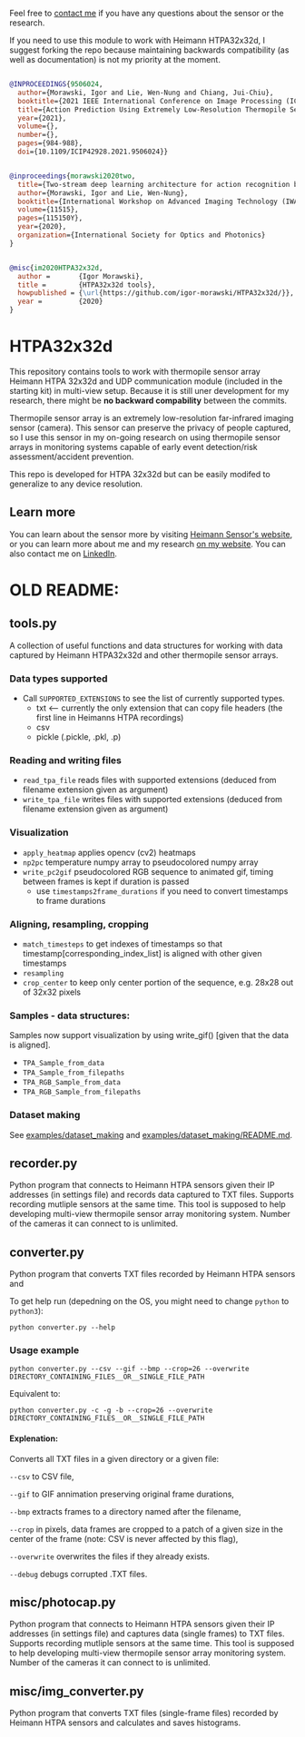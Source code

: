 Feel free to [contact me](https://www.linkedin.com/in/igor-morawski/) if you have any questions about the sensor or the research.

If you need to use this module to work with Heimann HTPA32x32d, I suggest forking the repo because maintaining backwards compatibility (as well as documentation) is not my priority at the moment. 


```BibTeX

@INPROCEEDINGS{9506024,
  author={Morawski, Igor and Lie, Wen-Nung and Chiang, Jui-Chiu},
  booktitle={2021 IEEE International Conference on Image Processing (ICIP)}, 
  title={Action Prediction Using Extremely Low-Resolution Thermopile Sensor Array For Elderly Monitoring}, 
  year={2021},
  volume={},
  number={},
  pages={984-988},
  doi={10.1109/ICIP42928.2021.9506024}}


@inproceedings{morawski2020two,
  title={Two-stream deep learning architecture for action recognition by using extremely low-resolution infrared thermopile arrays},
  author={Morawski, Igor and Lie, Wen-Nung},
  booktitle={International Workshop on Advanced Imaging Technology (IWAIT) 2020},
  volume={11515},
  pages={115150Y},
  year={2020},
  organization={International Society for Optics and Photonics}
}


@misc{im2020HTPA32x32d,
  author =       {Igor Morawski},
  title =        {HTPA32x32d tools},
  howpublished = {\url{https://github.com/igor-morawski/HTPA32x32d/}},
  year =         {2020}
}
```

# HTPA32x32d 

This repository contains tools to work with thermopile sensor array Heimann HTPA 32x32d and UDP communication module (included in the starting kit) in multi-view setup. Because it is still uner development for my research, there might be **no backward compability** between the commits.

Thermopile sensor array is an extremely low-resolution far-infrared imaging sensor (camera). This sensor can preserve the privacy of people captured, so I use this sensor in my on-going research on using thermopile sensor arrays in monitoring systems capable of early event detection/risk assessment/accident prevention.

This repo is developed for HTPA 32x32d but can be easily modifed to generalize to any device resolution.
## Learn more
You can learn about the sensor more by visiting [Heimann Sensor's website](https://www.heimannsensor.com/products_imaging.php), or you can learn more about me and my research [on my website](https://igor-morawski.github.io/). You can also contact me on [LinkedIn](https://www.linkedin.com/in/igor-morawski/).


































# OLD README: 
## tools.py
A collection of useful functions and data structures for working with data captured by Heimann HTPA32x32d and other thermopile sensor arrays. 

### Data types supported
* Call `SUPPORTED_EXTENSIONS` to see the list of currently supported types.
  * txt ⟵ currently the only extension that can copy file headers (the first line in Heimanns HTPA recordings)
  * csv
  * pickle (.pickle, .pkl, .p)

### Reading and writing files
* `read_tpa_file` reads files with supported extensions (deduced from filename extension given as argument)
* `write_tpa_file`  writes files with supported extensions (deduced from filename extension given as argument)

### Visualization
* `apply_heatmap` applies opencv (cv2) heatmaps
* `np2pc` temperature numpy array to pseudocolored numpy array 
* `write_pc2gif` pseudocolored RGB sequence to animated gif, timing between frames is kept if duration is passed 
  * use `timestamps2frame_durations` if you need to convert timestamps to frame durations
  
### Aligning, resampling, cropping
* `match_timesteps` to get indexes of timestamps so that timestamp\[corresponding_index_list\] is aligned with other given timestamps
* `resampling`
* `crop_center` to keep only center portion of the sequence, e.g. 28x28 out of 32x32 pixels

### Samples - data structures:
Samples now support visualization by using write_gif() \[given that the data is aligned\].
* `TPA_Sample_from_data `
* `TPA_Sample_from_filepaths`
* `TPA_RGB_Sample_from_data` 
* `TPA_RGB_Sample_from_filepaths` 

### Dataset making
See [examples/dataset_making](https://github.com/igor-morawski/HTPA32x32d/blob/master/examples/dataset_making/README.md) and [examples/dataset_making/README.md](https://github.com/igor-morawski/HTPA32x32d/blob/master/examples/dataset_making/README.md).

## recorder.py
Python program that connects to Heimann HTPA sensors given their IP addresses (in settings file) and records data captured to TXT files. Supports recording mutliple sensors at the same time. This tool is supposed to help developing multi-view thermopile sensor array monitoring system. Number of the cameras it can connect to is unlimited. 


## converter.py
Python program that converts TXT files recorded by Heimann HTPA sensors and 

To get help run (depedning on the OS, you might need to change `python` to `python3`):
```
python converter.py --help
```

### Usage example
```
python converter.py --csv --gif --bmp --crop=26 --overwrite DIRECTORY_CONTAINING_FILES__OR__SINGLE_FILE_PATH
```
Equivalent to:
```
python converter.py -c -g -b --crop=26 --overwrite DIRECTORY_CONTAINING_FILES__OR__SINGLE_FILE_PATH
```

#### Explenation:

Converts all TXT files in a given directory or a given file:

`--csv` to CSV file,

`--gif` to GIF annimation preserving original frame durations,

`--bmp` extracts frames to a directory named after the filename, 

`--crop` in pixels, data frames are cropped to a patch of a given size in the center of the frame (note: CSV is never affected by this flag),

`--overwrite` overwrites the files if they already exists.

`--debug` debugs corrupted .TXT files.


## misc/photocap.py
Python program that connects to Heimann HTPA sensors given their IP addresses (in settings file) and captures data (single frames) to TXT files. Supports recording mutliple sensors at the same time. This tool is supposed to help developing multi-view thermopile sensor array monitoring system. Number of the cameras it can connect to is unlimited. 

## misc/img_converter.py
Python program that converts TXT files (single-frame files) recorded by Heimann HTPA sensors and calculates and saves histograms.

